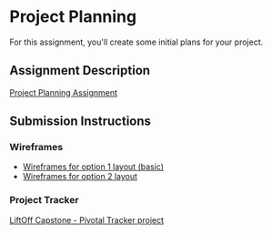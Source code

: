 # Project Planning
For this assignment, you'll create some initial plans for your project.

## Assignment Description
[Project Planning Assignment](https://education.launchcode.org/liftoff/assignments/planning/)

## Submission Instructions

### Wireframes

* [Wireframes for option 1 layout (basic)](https://github.com/ekw544/liftoff-assignments/blob/master/P3-Project_Planning/20180325_194644-1.jpg)
* [Wireframes for option 2 layout](https://github.com/ekw544/liftoff-assignments/blob/master/P3-Project_Planning/20180325_194224-1.jpg)

### Project Tracker

[LiftOff Capstone - Pivotal Tracker project](https://www.pivotaltracker.com/n/projects/2158419)
